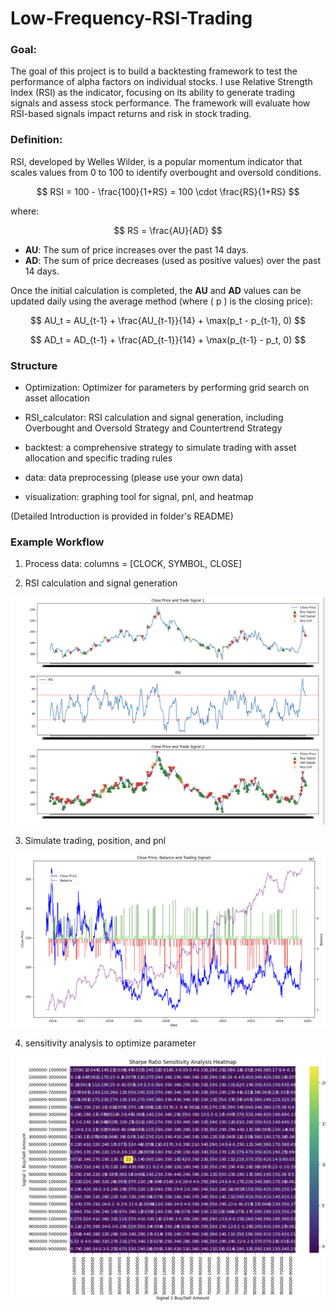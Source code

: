 # Low-Frequency-RSI-Trading


### Goal:
The goal of this project is to build a backtesting framework to test the performance of alpha factors on individual stocks. I use Relative Strength Index (RSI) as the indicator, focusing on its ability to generate trading signals and assess stock performance. The framework will evaluate how RSI-based signals impact returns and risk in stock trading.

### Definition:

RSI, developed by Welles Wilder, is a popular momentum indicator that scales values from 0 to 100 to identify overbought and oversold conditions.

$$
RSI = 100 - \frac{100}{1+RS} = 100 \cdot \frac{RS}{1+RS}
$$

where:

$$
RS = \frac{AU}{AD}
$$

- **AU**: The sum of price increases over the past 14 days.
- **AD**: The sum of price decreases (used as positive values) over the past 14 days.

Once the initial calculation is completed, the **AU** and **AD** values can be updated daily using the average method (where \( p \) is the closing price):

$$
AU_t = AU_{t-1} + \frac{AU_{t-1}}{14} + \max(p_t - p_{t-1}, 0)
$$

$$
AD_t = AD_{t-1} + \frac{AD_{t-1}}{14} + \max(p_{t-1} - p_t, 0)
$$

### Structure

- Optimization: Optimizer for parameters by performing grid search on asset allocation

- RSI_calculator: RSI calculation and signal generation, including Overbought and Oversold Strategy and Countertrend  Strategy

- backtest: a comprehensive strategy to simulate trading with asset allocation and specific trading rules

- data: data preprocessing (please use your own data)

- visualization: graphing tool for signal, pnl, and heatmap

(Detailed Introduction is provided in folder's README)

### Example Workflow
 
1. Process data: columns = [CLOCK, SYMBOL, CLOSE]

2. RSI calculation and signal generation

<img src="images/img.png" alt="Alt text" width="600"/>

3. Simulate trading, position, and pnl

<img src="images/img2.png" alt="Alt text" width="600"/>

4. sensitivity analysis to optimize parameter

<img src="images/img3.png" alt="Alt text" width="600"/>
